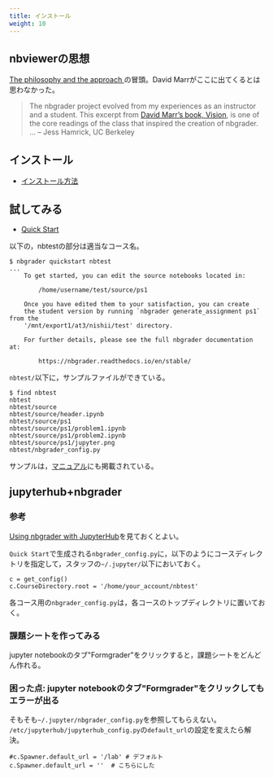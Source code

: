 ```yaml
---
title: インストール
weight: 10
---
```


## nbviewerの思想

[The philosophy and the approach
](https://nbgrader.readthedocs.io/en/stable/user_guide/philosophy.html)の冒頭。David Marrがここに出てくるとは思わなかった。

> The nbgrader project evolved from my experiences as an instructor and a student. This excerpt from [David Marr’s book, Vision](https://www.dropbox.com/s/olrx40rzzvk1v1i/Marr%20-%20The%20Philosophy%20and%20the%20Approach.pdf?dl=0), is one of the core readings of the class that inspired the creation of nbgrader. ...
– Jess Hamrick, UC Berkeley


## インストール

- [インストール方法](https://nbgrader.readthedocs.io/en/stable/user_guide/installation.html)

## 試してみる

- [Quick Start](https://nbgrader.readthedocs.io/en/stable/user_guide/installation.html#quick-start)

以下の，nbtestの部分は適当なコース名。

```
$ nbgrader quickstart nbtest
...
    To get started, you can edit the source notebooks located in:
    
        /home/username/test/source/ps1
    
    Once you have edited them to your satisfaction, you can create
    the student version by running `nbgrader generate_assignment ps1` from the
    '/mnt/export1/at3/nishii/test' directory.
    
    For further details, please see the full nbgrader documentation at:
    
        https://nbgrader.readthedocs.io/en/stable/

```

`nbtest/`以下に，サンプルファイルができている。
```
$ find nbtest
nbtest
nbtest/source
nbtest/source/header.ipynb
nbtest/source/ps1
nbtest/source/ps1/problem1.ipynb
nbtest/source/ps1/problem2.ipynb
nbtest/source/ps1/jupyter.png
nbtest/nbgrader_config.py
```

サンプルは，[マニュアル](https://nbgrader.readthedocs.io/en/stable/user_guide/creating_and_grading_assignments.html)にも掲載されている。

## jupyterhub+nbgrader


### 参考
[Using nbgrader with JupyterHub](https://nbgrader.readthedocs.io/en/master/configuration/jupyterhub_config.html)を見ておくとよい。

`Quick Start`で生成される`nbgrader_config.py`に，以下のようにコースディレクトリを指定して，スタッフの`~/.jupyter/`以下においておく。

```
c = get_config()
c.CourseDirectory.root = '/home/your_account/nbtest'
```

各コース用の`nbgrader_config.py`は，各コースのトップディレクトリに置いておく。

### 課題シートを作ってみる

jupyter notebookのタブ"Formgrader"をクリックすると，課題シートをどんどん作れる。

### 困った点: jupyter notebookのタブ"Formgrader"をクリックしてもエラーが出る

そもそも`~/.jupyter/nbgrader_config.py`を参照してもらえない。
`/etc/jupyterhub/jupyterhub_config.py`の`default_url`の設定を変えたら解決。

```
#c.Spawner.default_url = '/lab' # デフォルト
c.Spawner.default_url = ''  # こちらにした
```
